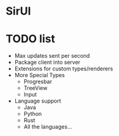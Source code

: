 # SirUI

# TODO list
 - Max updates sent per second
 - Package client into server
 - Extensions for custom types/renderers
 - More Special Types
   - Progresbar 
   - TreeView 
   - Input
 - Language support
   - Java
   - Python
   - Rust
   - All the languages...
 
